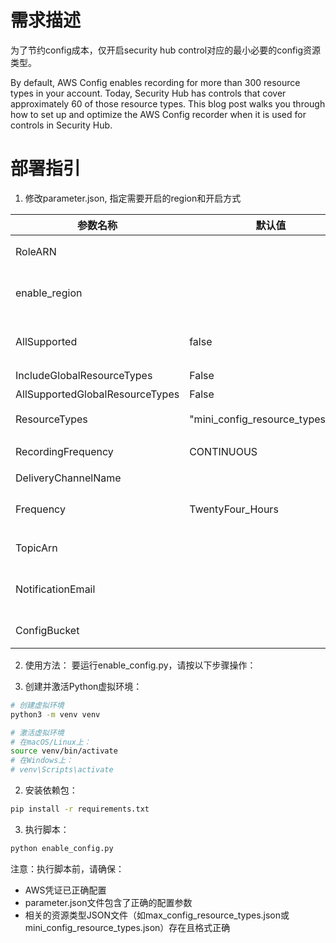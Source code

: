 # 需求描述

为了节约config成本，仅开启security hub control对应的最小必要的config资源类型。

By default, AWS Config enables recording for more than 300 resource types in your account. Today, Security Hub has controls that cover approximately 60 of those resource types. This blog post walks you through how to set up and optimize the AWS Config recorder when it is used for controls in Security Hub. 

# 部署指引

1. 修改parameter.json, 指定需要开启的region和开启方式


| 参数名称                            | 默认值                               | 描述                                                                                                     |
| ------------------------------- | --------------------------------- | ------------------------------------------------------------------------------------------------------ |
| RoleARN                         | <None>                            | 执行脚本的role的ARN，需要有config:Put*和config:PutDeliveryChannel权限                                              |
| enable_region                   | <All>                             | 指定需要开启config的region, 如果不填写则是所有region都会开启，如果填写比如["us-east-1"]，则只开启指定的region             |
| AllSupported                    | false                             | 是否开启所有config资源类型，默认为false，因为本程序主要为了实现按需开启资源类型，如果需要设置为true，则ResourceTypes则要为空                           |
| IncludeGlobalResourceTypes      | False                             | 是否开启所有config全局资源类型                                                                                     |
| AllSupportedGlobalResourceTypes | False                             | 是否开启所有config全局资源类型                                                                                     |
| ResourceTypes                   | "mini_config_resource_types.json" | 开启的config资源类型，从json文件中读取，比如["AWS::EC2::Instance","AWS::CloudTrail::Trail"]                             |
| RecordingFrequency              | CONTINUOUS                        | 配置变更记录频率，可以设置为CONTINUOUS或者DAILY                                                                        |
| DeliveryChannelName             | <Generated>                       | 配置变更记录的投递通道名称                                                                                          |
| Frequency                       | TwentyFour_Hours                  | 配置变更记录的投递频率, AllowedValues: "One_Hour", "Three_Hours", "Six_Hours", "Twelve_Hours", "TwentyFour_Hours" |
| TopicArn                        | <None>                            | 配置变更记录的投递通道的SNS主题，默认没有SNS，也不允许配置，后续可以手动在控制台配置                                                          |
| NotificationEmail               | <None>                            | 配置订阅SNS主题的email，接收Config推送的通知，默认没有，也不允许配置，后续可以手动在控制台配置                                                 |
| ConfigBucket                    | <None>                            | 保存配置变更记录的存储桶名称，如果为空则会创建一个新的存储桶                                                                         |

2. 使用方法：
要运行enable_config.py，请按以下步骤操作：

1. 创建并激活Python虚拟环境：
```bash
# 创建虚拟环境
python3 -m venv venv

# 激活虚拟环境
# 在macOS/Linux上：
source venv/bin/activate
# 在Windows上：
# venv\Scripts\activate
 ```

2. 安装依赖包：
```bash
pip install -r requirements.txt
 ```

3. 执行脚本：
```bash
python enable_config.py
 ```

注意：执行脚本前，请确保：

- AWS凭证已正确配置
- parameter.json文件包含了正确的配置参数
- 相关的资源类型JSON文件（如max_config_resource_types.json或mini_config_resource_types.json）存在且格式正确
